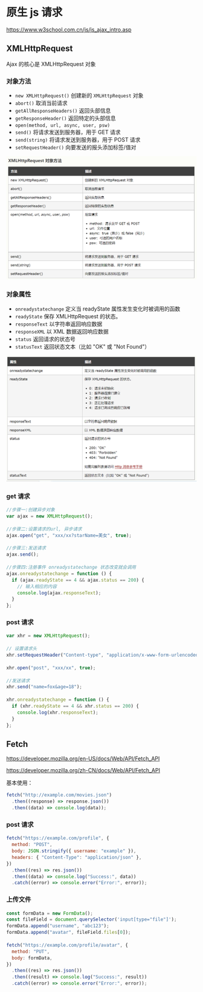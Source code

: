 # 原生 js 请求

<https://www.w3school.com.cn/js/js_ajax_intro.asp>

## XMLHttpRequest

Ajax 的核心是 XMLHttpRequest 对象

### 对象方法

- `new XMLHttpRequest()` 创建新的 `XMLHttpRequest` 对象
- `abort()` 取消当前请求
- `getAllResponseHeaders()` 返回头部信息
- `getResponseHeader()` 返回特定的头部信息
- `open(method, url, async, user, psw)`
- `send()` 将请求发送到服务器，用于 GET 请求
- `send(string)` 将请求发送到服务器，用于 POST 请求
- `setRequestHeader()` 向要发送的报头添加标签/值对

<img src="./1.jpg"/>

### 对象属性

- `onreadystatechange` 定义当 readyState 属性发生变化时被调用的函数
- `readyState` 保存 XMLHttpRequest 的状态。
- `responseText` 以字符串返回响应数据
- `responseXML` 以 XML 数据返回响应数据
- `status` 返回请求的状态号
- `statusText` 返回状态文本（比如 "OK" 或 "Not Found"）

<img src="./2.jpg"/>

### get 请求

```js
//步骤一:创建异步对象
var ajax = new XMLHttpRequest();

//步骤二:设置请求的url, 异步请求
ajax.open("get", "xxx/xx?starName=美女", true);

//步骤三:发送请求
ajax.send();

//步骤四:注册事件 onreadystatechange 状态改变就会调用
ajax.onreadystatechange = function () {
  if (ajax.readyState == 4 && ajax.status == 200) {
    // 输入相应的内容
    console.log(ajax.responseText);
  }
};
```

### post 请求

```js
var xhr = new XMLHttpRequest();

// 设置请求头
xhr.setRequestHeader("Content-type", "application/x-www-form-urlencoded");

xhr.open("post", "xxx/xx", true);

//发送请求
xhr.send("name=fox&age=18");

xhr.onreadystatechange = function () {
  if (xhr.readyState == 4 && xhr.status == 200) {
    console.log(xhr.responseText);
  }
};
```

## Fetch

<https://developer.mozilla.org/en-US/docs/Web/API/Fetch_API>

<https://developer.mozilla.org/zh-CN/docs/Web/API/Fetch_API>

基本使用：

```js
fetch("http://example.com/movies.json")
  .then((response) => response.json())
  .then((data) => console.log(data));
```

### post 请求

```js
fetch("https://example.com/profile", {
  method: "POST",
  body: JSON.stringify({ username: "example" }),
  headers: { "Content-Type": "application/json" },
})
  .then((res) => res.json())
  .then((data) => console.log("Success:", data))
  .catch((error) => console.error("Error:", error));
```

### 上传文件

```js
const formData = new FormData();
const fileField = document.querySelector('input[type="file"]');
formData.append("username", "abc123");
formData.append("avatar", fileField.files[0]);

fetch("https://example.com/profile/avatar", {
  method: "PUT",
  body: formData,
})
  .then((res) => res.json())
  .then((result) => console.log("Success:", result))
  .catch((error) => console.error("Error:", error));
```
